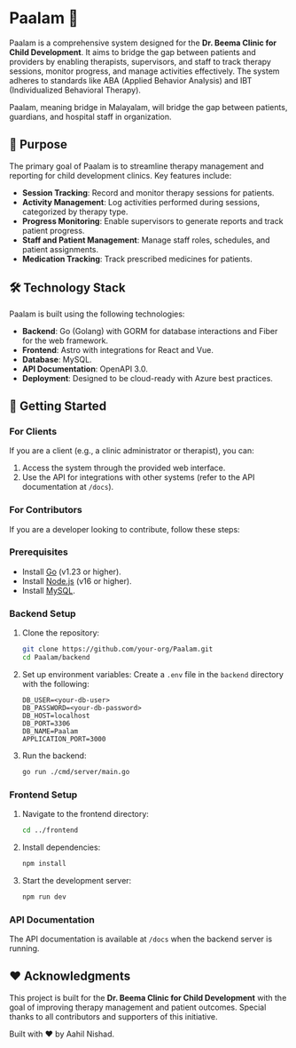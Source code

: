 # Paalam 🌉

Paalam is a comprehensive system designed for the **Dr. Beema Clinic for Child Development**. It aims to bridge the gap between patients and providers by enabling therapists, supervisors, and staff to track therapy sessions, monitor progress, and manage activities effectively. The system adheres to standards like ABA (Applied Behavior Analysis) and IBT (Individualized Behavioral Therapy).

Paalam, meaning bridge in Malayalam, will bridge the gap between patients, guardians, and hospital staff in organization.

## 🌟 Purpose

The primary goal of Paalam is to streamline therapy management and reporting for child development clinics. Key features include:

- **Session Tracking**: Record and monitor therapy sessions for patients.
- **Activity Management**: Log activities performed during sessions, categorized by therapy type.
- **Progress Monitoring**: Enable supervisors to generate reports and track patient progress.
- **Staff and Patient Management**: Manage staff roles, schedules, and patient assignments.
- **Medication Tracking**: Track prescribed medicines for patients.

## 🛠️ Technology Stack

Paalam is built using the following technologies:

- **Backend**: Go (Golang) with GORM for database interactions and Fiber for the web framework.
- **Frontend**: Astro with integrations for React and Vue.
- **Database**: MySQL.
- **API Documentation**: OpenAPI 3.0.
- **Deployment**: Designed to be cloud-ready with Azure best practices.

## 🚀 Getting Started

### For Clients

If you are a client (e.g., a clinic administrator or therapist), you can:

1. Access the system through the provided web interface.
2. Use the API for integrations with other systems (refer to the API documentation at `/docs`).

### For Contributors

If you are a developer looking to contribute, follow these steps:

### Prerequisites

- Install [Go](https://golang.org/) (v1.23 or higher).
- Install [Node.js](https://nodejs.org/) (v16 or higher).
- Install [MySQL](https://www.mysql.com/).

### Backend Setup

1. Clone the repository:
   ```sh
   git clone https://github.com/your-org/Paalam.git
   cd Paalam/backend
   ```
2. Set up environment variables:
   Create a `.env` file in the `backend` directory with the following:
   ```env
   DB_USER=<your-db-user>
   DB_PASSWORD=<your-db-password>
   DB_HOST=localhost
   DB_PORT=3306
   DB_NAME=Paalam
   APPLICATION_PORT=3000
   ```
3. Run the backend:
   ```sh
   go run ./cmd/server/main.go
   ```

### Frontend Setup

1. Navigate to the frontend directory:
   ```sh
   cd ../frontend
   ```
2. Install dependencies:
   ```sh
   npm install
   ```
3. Start the development server:
   ```sh
   npm run dev
   ```

### API Documentation

The API documentation is available at `/docs` when the backend server is running.

## ❤️ Acknowledgments

This project is built for the **Dr. Beema Clinic for Child Development** with the goal of improving therapy management and patient outcomes. Special thanks to all contributors and supporters of this initiative.

Built with ❤️ by Aahil Nishad.
